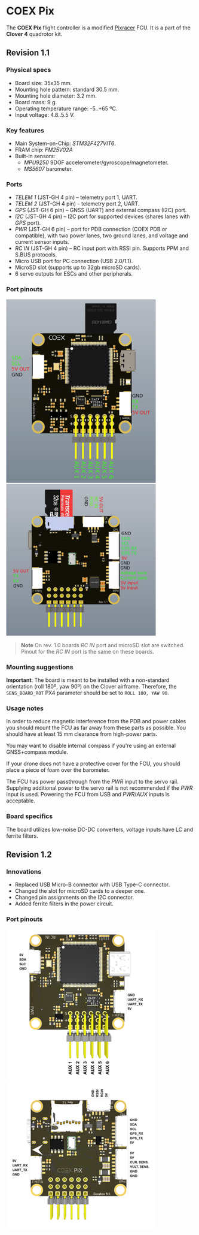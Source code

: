 # COEX Pix

The **COEX Pix** flight controller is a modified [Pixracer](https://docs.px4.io/v1.9.0/en/flight_controller/pixracer.html) FCU. It is a part of the **Clover 4** quadrotor kit.

## Revision 1.1

### Physical specs

* Board size: 35x35 mm.
* Mounting hole pattern: standard 30.5 mm.
* Mounting hole diameter: 3.2 mm.
* Board mass: 9 g.
* Operating temperature range: -5..+65 ºC.
* Input voltage: 4.8..5.5 V.

### Key features

* Main System-on-Chip: *STM32F427VIT6*.
* FRAM chip: *FM25V02A*
* Built-in sensors:
  * *MPU9250* 9DOF accelerometer/gyroscope/magnetometer.
  * *MS5607* barometer.

### Ports

* *TELEM 1* (JST-GH 4 pin) – telemetry port 1, UART.
* *TELEM 2* (JST-GH 4 pin) – telemetry port 2, UART.
* *GPS* (JST-GH 6 pin) – GNSS (UART) and external compass (I2C) port.
* *I2C* (JST-GH 4 pin) – I2C port for supported devices (shares lanes with *GPS* port).
* *PWR* (JST-GH 6 pin) – port for PDB connection (COEX PDB or compatible), with two power lanes, two ground lanes, and voltage and current sensor inputs.
* *RC IN* (JST-GH 4 pin) – RC input port with RSSI pin. Supports PPM and S.BUS protocols.
* Micro USB port for PC connection (USB 2.0/1.1).
* MicroSD slot (supports up to 32gb microSD cards).
* 6 servo outputs for ESCs and other peripherals.

### Port pinouts

<img src="../assets/coex_pix/coexpix-top.jpg" width="400" class="zoom">

<img src="../assets/coex_pix/coexpix-bottom.jpg" width="400" class="zoom">

> **Note** On rev. 1.0 boards *RC IN* port and microSD slot are switched. Pinout for the *RC IN* port is the same on these boards.

### Mounting suggestions

**Important**: The board is meant to be installed with a non-standard orientation (roll 180º, yaw 90º) on the Clover airframe. Therefore, the `SENS_BOARD_ROT` PX4 parameter should be set to `ROLL 180, YAW 90`.

### Usage notes

In order to reduce magnetic interference from the PDB and power cables you should mount the FCU as far away from these parts as possible. You should have at least 15 mm clearance from high-power parts.

You may want to disable internal compass if you're using an external GNSS+compass module.

If your drone does not have a protective cover for the FCU, you should place a piece of foam over the barometer.

The FCU has power passthrough from the *PWR* input to the servo rail. Supplying additional power to the servo rail is not recommended if the *PWR* input is used. Powering the FCU from USB and *PWR*/*AUX* inputs is acceptable.

### Board specifics

The board utilizes low-noise DC-DC converters, voltage inputs have LC and ferrite filters.

## Revision 1.2

### Innovations

* Replaced USB Micro-B connector with USB Type-C connector.
* Changed the slot for microSD cards to a deeper one.
* Changed pin assignments on the I2C connector.
* Added ferrite filters in the power circuit.

### Port pinouts

<img src="../assets/coex_pix/coexpix-top-rev1.2.png" width=400 class=zoom>

<img src="../assets/coex_pix/coexpix-bottom-rev1.2.png" width=400 class=zoom>

